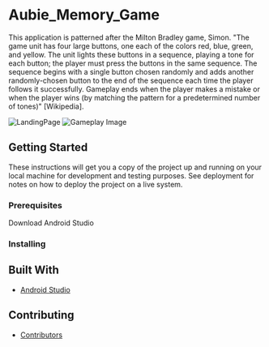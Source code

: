 # Aubie_Memory_Game
This application is patterned after the Milton Bradley game, Simon. "The game unit has four large buttons, one each of the colors red, blue, green, and yellow. The unit lights these buttons in a sequence, playing a tone for each button; the player must press the buttons in the same sequence. The sequence begins with a single button chosen randomly and adds another randomly-chosen button to the end of the sequence each time the player follows it successfully. Gameplay ends when the player makes a mistake or when the player wins (by matching the pattern for a predetermined number of tones)" [Wikipedia].

![LandingPage](https://github.com/zedtran/Aubie_Memory_Game/blob/master/GamePlayImages/Aubie_LandingPage.png)     ![Gameplay Image](https://github.com/zedtran/Aubie_Memory_Game/blob/master/GamePlayImages/Aubie__GamePage.png) 

## Getting Started

These instructions will get you a copy of the project up and running on your local machine for development and testing purposes. See deployment for notes on how to deploy the project on a live system.

### Prerequisites

Download Android Studio

### Installing

## Built With

* [Android Studio](https://developer.android.com/studio/)

## Contributing

* [Contributors](https://github.com/zedtran/Aubie_Memory_Game/graphs/contributors) 

